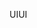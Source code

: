 <span data-ttu-id="53765-101">UI</span><span class="sxs-lookup"><span data-stu-id="53765-101">UI</span></span>